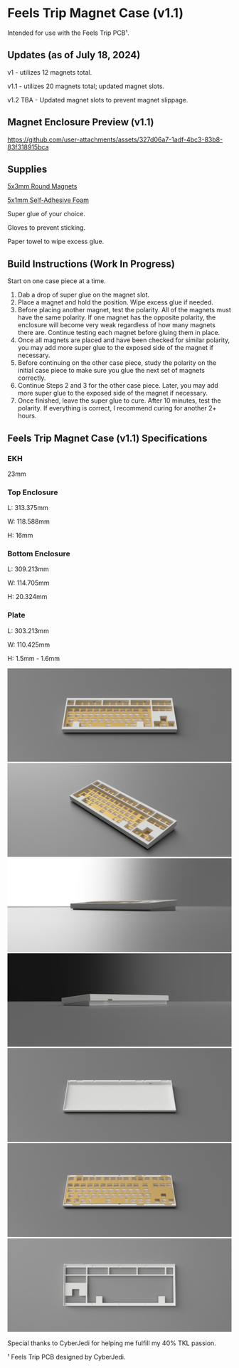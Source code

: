 # Feels Trip Magnet Case (v1.1)

Intended for use with the Feels Trip PCB¹.

## Updates (as of July 18, 2024)

v1 - utilizes 12 magnets total.

v1.1 - utilizes 20 magnets total; updated magnet slots.

v1.2 TBA - Updated magnet slots to prevent magnet slippage.

## Magnet Enclosure Preview (v1.1)

https://github.com/user-attachments/assets/327d06a7-1adf-4bc3-83b8-83f318915bca

## Supplies
[5x3mm Round Magnets](https://www.amazon.com/dp/B09QHS6VSJ)

[5x1mm Self-Adhesive Foam](https://www.amazon.com/dp/B07L6M4PN1)

Super glue of your choice.

Gloves to prevent sticking.

Paper towel to wipe excess glue.

## Build Instructions (Work In Progress)

Start on one case piece at a time.

1. Dab a drop of super glue on the magnet slot.
2. Place a magnet and hold the position. Wipe excess glue if needed.
3. Before placing another magnet, test the polarity. All of the magnets must have the same polarity. If one magnet has the opposite polarity, the enclosure will become very weak regardless of how many magnets there are. Continue testing each magnet before gluing them in place.
4. Once all magnets are placed and have been checked for similar polarity, you may add more super glue to the exposed side of the magnet if necessary.
5. Before continuing on the other case piece, study the polarity on the initial case piece to make sure you glue the next set of magnets correctly.
6. Continue Steps 2 and 3 for the other case piece. Later, you may add more super glue to the exposed side of the magnet if necessary.
7. Once finished, leave the super glue to cure. After 10 minutes, test the polarity. If everything is correct, I recommend curing for another 2+ hours.

## Feels Trip Magnet Case (v1.1) Specifications

### EKH
23mm

### Top Enclosure
L: 313.375mm

W: 118.588mm

H: 16mm

### Bottom Enclosure
L: 309.213mm

W: 114.705mm

H: 20.324mm

### Plate
L: 303.213mm

W: 110.425mm

H: 1.5mm - 1.6mm

![screenshot](https://github.com/vroyasumi/Feels-Trip-Magnet-Case/blob/main/Renders/Feels_Trip_EXPORT_FIXEDADDED_MAGNETS_2024-Jul-18_05-22-22PM-000_CustomizedView1469937096.png)
![screenshot](https://github.com/vroyasumi/Feels-Trip-Magnet-Case/blob/main/Renders/Feels_Trip_EXPORT_FIXEDADDED_MAGNETS_2024-Jul-18_05-22-06PM-000_CustomizedView6462012299.png)
![screenshot](https://github.com/vroyasumi/Feels-Trip-Magnet-Case/blob/main/Renders/Feels_Trip_EXPORT_FIXEDADDED_MAGNETS_2024-Jul-18_05-23-02PM-000_CustomizedView18128074447.png)
![screenshot](https://github.com/vroyasumi/Feels-Trip-Magnet-Case/blob/main/Renders/Feels_Trip_EXPORT_FIXEDADDED_MAGNETS_2024-Jul-18_05-23-13PM-000_CustomizedView14463899026.png)
![screenshot](https://github.com/vroyasumi/Feels-Trip-Magnet-Case/blob/main/Renders/Feels_Trip_EXPORT_FIXEDADDED_MAGNETS_2024-Jul-18_05-23-48PM-000_CustomizedView15493387225.png)
![screenshot](https://github.com/vroyasumi/Feels-Trip-Magnet-Case/blob/main/Renders/Feels_Trip_EXPORT_FIXEDADDED_MAGNETS_2024-Jul-18_05-23-59PM-000_CustomizedView15493387225.png)
![screenshot](https://github.com/vroyasumi/Feels-Trip-Magnet-Case/blob/main/Renders/Feels_Trip_EXPORT_FIXEDADDED_MAGNETS_2024-Jul-18_05-25-41PM-000_CustomizedView51714789489.png)

Special thanks to CyberJedi for helping me fulfill my 40% TKL passion.

¹ Feels Trip PCB designed by CyberJedi.

